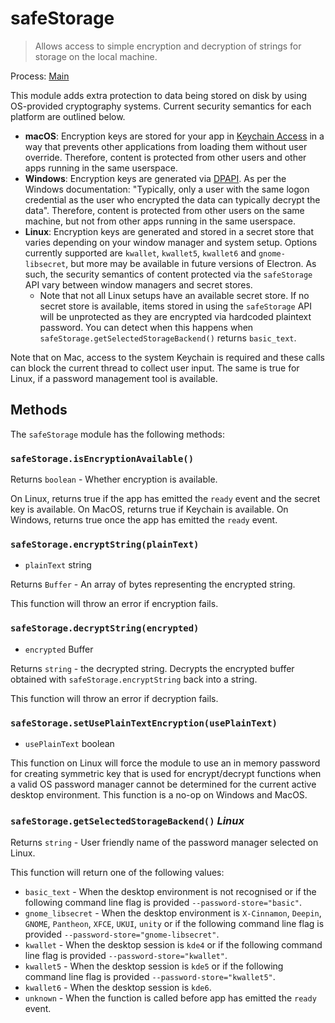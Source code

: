 # safeStorage

> Allows access to simple encryption and decryption of strings for storage on the local machine.

Process: [Main](../glossary.md#main-process)

This module adds extra protection to data being stored on disk by using OS-provided cryptography systems. Current
security semantics for each platform are outlined below.

* **macOS**: Encryption keys are stored for your app in [Keychain Access](https://support.apple.com/en-ca/guide/keychain-access/kyca1083/mac) in a way that prevents
other applications from loading them without user override. Therefore, content is protected from other users and other apps running in the same userspace.
* **Windows**: Encryption keys are generated via [DPAPI](https://learn.microsoft.com/en-us/windows/win32/api/dpapi/nf-dpapi-cryptprotectdata).
As per the Windows documentation: "Typically, only a user with the same logon credential as the user who encrypted the data can typically 
decrypt the data". Therefore, content is protected from other users on the same machine, but not from other apps running in the
same userspace.
* **Linux**: Encryption keys are generated and stored in a secret store that varies depending on your window manager and system setup. Options currently supported are `kwallet`, `kwallet5`, `kwallet6` and `gnome-libsecret`, but more may be available in future versions of Electron. As such, the
security semantics of content protected via the `safeStorage` API vary between window managers and secret stores.
  * Note that not all Linux setups have an available secret store. If no secret store is available, items stored in using the `safeStorage` API will be unprotected
as they are encrypted via hardcoded plaintext password. You can detect when this happens when `safeStorage.getSelectedStorageBackend()` returns `basic_text`.

Note that on Mac, access to the system Keychain is required and
these calls can block the current thread to collect user input.
The same is true for Linux, if a password management tool is available.

## Methods

The `safeStorage` module has the following methods:

### `safeStorage.isEncryptionAvailable()`

Returns `boolean` - Whether encryption is available.

On Linux, returns true if the app has emitted the `ready` event and the secret key is available.
On MacOS, returns true if Keychain is available.
On Windows, returns true once the app has emitted the `ready` event.

### `safeStorage.encryptString(plainText)`

* `plainText` string

Returns `Buffer` -  An array of bytes representing the encrypted string.

This function will throw an error if encryption fails.

### `safeStorage.decryptString(encrypted)`

* `encrypted` Buffer

Returns `string` - the decrypted string. Decrypts the encrypted buffer
obtained  with `safeStorage.encryptString` back into a string.

This function will throw an error if decryption fails.

### `safeStorage.setUsePlainTextEncryption(usePlainText)`

* `usePlainText` boolean

This function on Linux will force the module to use an in memory password for creating
symmetric key that is used for encrypt/decrypt functions when a valid OS password
manager cannot be determined for the current active desktop environment. This function
is a no-op on Windows and MacOS.

### `safeStorage.getSelectedStorageBackend()` _Linux_

Returns `string` - User friendly name of the password manager selected on Linux.

This function will return one of the following values:

* `basic_text` - When the desktop environment is not recognised or if the following
command line flag is provided `--password-store="basic"`.
* `gnome_libsecret` - When the desktop environment is `X-Cinnamon`, `Deepin`, `GNOME`, `Pantheon`, `XFCE`, `UKUI`, `unity` or if the following command line flag is provided `--password-store="gnome-libsecret"`.
* `kwallet` - When the desktop session is `kde4` or if the following command line flag
is provided `--password-store="kwallet"`.
* `kwallet5` - When the desktop session is `kde5` or if the following command line flag
is provided `--password-store="kwallet5"`.
* `kwallet6` - When the desktop session is `kde6`.
* `unknown` - When the function is called before app has emitted the `ready` event.
